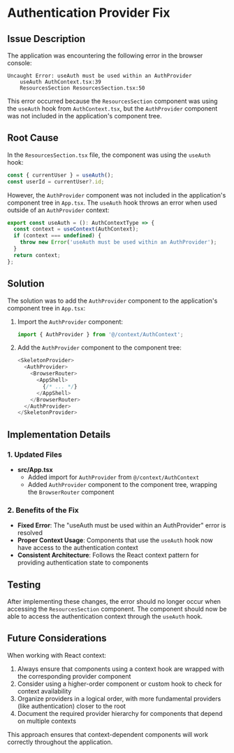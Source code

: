 # Authentication Provider Fix

## Issue Description

The application was encountering the following error in the browser console:

```
Uncaught Error: useAuth must be used within an AuthProvider
    useAuth AuthContext.tsx:39
    ResourcesSection ResourcesSection.tsx:50
```

This error occurred because the `ResourcesSection` component was using the `useAuth` hook from `AuthContext.tsx`, but the `AuthProvider` component was not included in the application's component tree.

## Root Cause

In the `ResourcesSection.tsx` file, the component was using the `useAuth` hook:

```typescript
const { currentUser } = useAuth();
const userId = currentUser?.id;
```

However, the `AuthProvider` component was not included in the application's component tree in `App.tsx`. The `useAuth` hook throws an error when used outside of an `AuthProvider` context:

```typescript
export const useAuth = (): AuthContextType => {
  const context = useContext(AuthContext);
  if (context === undefined) {
    throw new Error('useAuth must be used within an AuthProvider');
  }
  return context;
};
```

## Solution

The solution was to add the `AuthProvider` component to the application's component tree in `App.tsx`:

1. Import the `AuthProvider` component:
   ```typescript
   import { AuthProvider } from '@/context/AuthContext';
   ```

2. Add the `AuthProvider` component to the component tree:
   ```typescript
   <SkeletonProvider>
     <AuthProvider>
       <BrowserRouter>
         <AppShell>
           {/* ... */}
         </AppShell>
       </BrowserRouter>
     </AuthProvider>
   </SkeletonProvider>
   ```

## Implementation Details

### 1. Updated Files

- **src/App.tsx**
  - Added import for `AuthProvider` from `@/context/AuthContext`
  - Added `AuthProvider` component to the component tree, wrapping the `BrowserRouter` component

### 2. Benefits of the Fix

- **Fixed Error**: The "useAuth must be used within an AuthProvider" error is resolved
- **Proper Context Usage**: Components that use the `useAuth` hook now have access to the authentication context
- **Consistent Architecture**: Follows the React context pattern for providing authentication state to components

## Testing

After implementing these changes, the error should no longer occur when accessing the `ResourcesSection` component. The component should now be able to access the authentication context through the `useAuth` hook.

## Future Considerations

When working with React context:

1. Always ensure that components using a context hook are wrapped with the corresponding provider component
2. Consider using a higher-order component or custom hook to check for context availability
3. Organize providers in a logical order, with more fundamental providers (like authentication) closer to the root
4. Document the required provider hierarchy for components that depend on multiple contexts

This approach ensures that context-dependent components will work correctly throughout the application.

